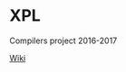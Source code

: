 # XPL

Compilers project 2016-2017


[Wiki](https://www.l2f.inesc-id.pt/~david/w/pt/Compiladores/Projecto_de_Compiladores/Projecto_2016-2017/Manual_de_Refer%C3%AAncia_da_Linguagem_XPL)
